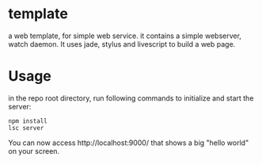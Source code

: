 template
========

a web template, for simple web service. it contains a simple webserver, watch daemon. It uses jade, stylus and livescript to build a web page.


Usage
========

in the repo root directory, run following commands to initialize and start the server:

    npm install
    lsc server

You can now access http://localhost:9000/ that shows a big "hello world" on your screen.

